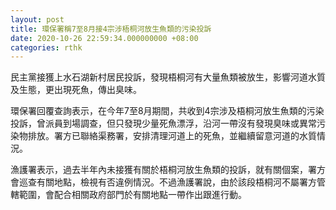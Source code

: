 ```yaml
---
layout: post
title: 環保署稱7至8月接4宗涉梧桐河放生魚類的污染投訴
date: 2020-10-26 22:59:34.000000000 +08:00
categories: rthk
---
```


民主黨接獲上水石湖新村居民投訴，發現梧桐河有大量魚類被放生，影響河道水質及生態，更出現死魚，傳出臭味。

環保署回覆查詢表示，在今年7至8月期間，共收到4宗涉及梧桐河放生魚類的污染投訴，曾派員到場調查，但只發現少量死魚漂浮，沿河一帶沒有發現臭味或異常污染物排放。署方已聯絡渠務署，安排清理河道上的死魚，並繼續留意河道的水質情況。

漁護署表示，過去半年內未接獲有關於梧桐河放生魚類的投訴，就有關個案，署方會巡查有關地點，檢視有否違例情況。不過漁護署說，由於該段梧桐河不屬署方管轄範圍，會配合相關政府部門於有關地點一帶作出跟進行動。
